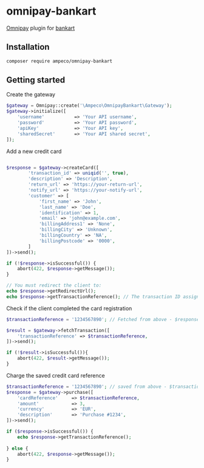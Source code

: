 # omnipay-bankart

[Omnipay](https://omnipay.thephpleague.com) plugin for [bankart](https://gateway.bankart.si/documentation/gateway)

## Installation
```bash
composer require ampeco/omnipay-bankart
```

## Getting started

Create the gateway
```php
$gateway = Omnipay::create('\Ampeco\OmnipayBankart\Gateway');
$gateway->initialize([
    'username'           => 'Your API username',
    'password'           => 'Your API password',
    'apiKey'             => 'Your API key',
    'sharedSecret'       => 'Your API shared secret',
]);
```

Add a new credit card
```php

$response = $gateway->createCard([
        'transaction_id' => uniqid('', true),
        'description' => 'Description',
        'return_url' => 'https://your-return-url',
        'notify_url' => 'https://your-notify-url',
        'customer' => [
            'first_name' => 'John',
            'last_name' => 'Doe',
            'identification' => 1,
            'email' => 'john@example.com',
            'billingAddress1' => 'None',
            'billingCity' => 'Unknown',
            'billingCountry' => 'NA',
            'billingPostcode' => '0000',
        ]
])->send();

if (!$response->isSuccessful()) {
    abort(422, $response->getMessage());
}

// You must redirect the client to:
echo $response->getRedirectUrl();
echo $response->getTransactionReference(); // The transaction ID assigned by the bank
```

Check if the client completed the card registration
```php
$transactionReference = '1234567890'; // Fetched from above - $response->getTransactionReference()

$result = $gateway->fetchTransaction([
    'transactionReference' => $transactionReference,
])->send();

if (!$result->isSuccessful()){
    abort(422, $result->getMessage());
}
```

Charge the saved credit card reference
```php
$transactionReference = '1234567890'; // saved from above - $transactionReference;
$response = $gateway->purchase([
    'cardReference'     => $transactionReference,
    'amount'            => 3,
    'currency'          => 'EUR',
    'description'       => 'Purchase #1234',
])->send();

if ($response->isSuccessful()) {
    echo $response->getTransactionReference();
    
} else {
    abort(422, $response->getMessage());
}
```
